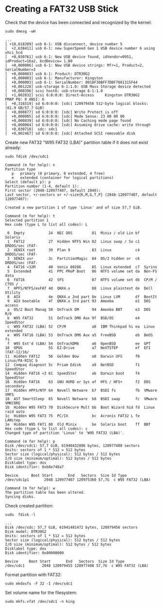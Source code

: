 # Creating a FAT32 USB Stick

Check that the device has been connected and recognized by the kernel:  

```sudo dmesg -wH```

    ...
    [ +18,618209] usb 6-1: USB disconnect, device number 5
    [  +2,638411] usb 6-1: new SuperSpeed Gen 1 USB device number 6 using xhci_hcd
    [  +0,030761] usb 6-1: New USB device found, idVendor=0951, idProduct=16a2, bcdDevice= 1.00
    [  +0,000006] usb 6-1: New USB device strings: Mfr=1, Product=2, SerialNumber=3
    [  +0,000003] usb 6-1: Product: DTR30G2
    [  +0,000003] usb 6-1: Manufacturer: Kingston
    [  +0,000003] usb 6-1: SerialNumber: 0018F30BFF7DBF7081315F44
    [  +0,001228] usb-storage 6-1:1.0: USB Mass Storage device detected
    [  +0,000396] scsi host6: usb-storage 6-1:1.0
    [  +1,002032] scsi 6:0:0:0: Direct-Access     Kingston DTR30G2          PMAP PQ: 0 ANSI: 6
    [  +0,316519] sd 6:0:0:0: [sdc] 120979456 512-byte logical blocks: (61.9 GB/57.7 GiB)
    [  +0,000877] sd 6:0:0:0: [sdc] Write Protect is off
    [  +0,000005] sd 6:0:0:0: [sdc] Mode Sense: 23 00 00 00
    [  +0,000839] sd 6:0:0:0: [sdc] No Caching mode page found
    [  +0,000004] sd 6:0:0:0: [sdc] Assuming drive cache: write through
    [  +0,030718]  sdc: sdc1
    [  +0,002467] sd 6:0:0:0: [sdc] Attached SCSI removable disk

Create new FAT32 "W95 FAT32 (LBA)" partition table if it does not exist already:  

```sudo fdisk /dev/sdc1```

    Command (m for help): n                                                        
    Partition type                                                                 
       p   primary (0 primary, 0 extended, 4 free)                                 
       e   extended (container for logical partitions)                             
    Select (default p): p                                                          
    Partition number (1-4, default 1):                                             
    First sector (2048-120977407, default 2048):                                   
    Last sector, +/-sectors or +/-size{K,M,G,T,P} (2048-120977407, default 120977407):
                                                                                   
    Created a new partition 1 of type 'Linux' and of size 57,7 GiB.                
                                                                                   
    Command (m for help): t                                                        
    Selected partition 1                                                           
    Hex code (type L to list all codes): L                                         
                                                                                   
     0  Empty           24  NEC DOS         81  Minix / old Lin bf  Solaris        
     1  FAT12           27  Hidden NTFS Win 82  Linux swap / So c1  DRDOS/sec (FAT-
     2  XENIX root      39  Plan 9          83  Linux           c4  DRDOS/sec (FAT-
     3  XENIX usr       3c  PartitionMagic  84  OS/2 hidden or  c6  DRDOS/sec (FAT-
     4  FAT16 <32M      40  Venix 80286     85  Linux extended  c7  Syrinx         
     5  Extended        41  PPC PReP Boot   86  NTFS volume set da  Non-FS data    
     6  FAT16           42  SFS             87  NTFS volume set db  CP/M / CTOS / .
     7  HPFS/NTFS/exFAT 4d  QNX4.x          88  Linux plaintext de  Dell Utility   
     8  AIX             4e  QNX4.x 2nd part 8e  Linux LVM       df  BootIt         
     9  AIX bootable    4f  QNX4.x 3rd part 93  Amoeba          e1  DOS access     
     a  OS/2 Boot Manag 50  OnTrack DM      94  Amoeba BBT      e3  DOS R/O        
     b  W95 FAT32       51  OnTrack DM6 Aux 9f  BSD/OS          e4  SpeedStor      
     c  W95 FAT32 (LBA) 52  CP/M            a0  IBM Thinkpad hi ea  Linux extended 
     e  W95 FAT16 (LBA) 53  OnTrack DM6 Aux a5  FreeBSD         eb  BeOS fs        
     f  W95 Ext'd (LBA) 54  OnTrackDM6      a6  OpenBSD         ee  GPT            
    10  OPUS            55  EZ-Drive        a7  NeXTSTEP        ef  EFI (FAT-12/16/
    11  Hidden FAT12    56  Golden Bow      a8  Darwin UFS      f0  Linux/PA-RISC b
    12  Compaq diagnost 5c  Priam Edisk     a9  NetBSD          f1  SpeedStor      
    14  Hidden FAT16 <3 61  SpeedStor       ab  Darwin boot     f4  SpeedStor      
    16  Hidden FAT16    63  GNU HURD or Sys af  HFS / HFS+      f2  DOS secondary  
    17  Hidden HPFS/NTF 64  Novell Netware  b7  BSDI fs         fb  VMware VMFS    
    18  AST SmartSleep  65  Novell Netware  b8  BSDI swap       fc  VMware VMKCORE 
    1b  Hidden W95 FAT3 70  DiskSecure Mult bb  Boot Wizard hid fd  Linux raid auto
    1c  Hidden W95 FAT3 75  PC/IX           bc  Acronis FAT32 L fe  LANstep        
    1e  Hidden W95 FAT1 80  Old Minix       be  Solaris boot    ff  BBT            
    Hex code (type L to list all codes): c
    Changed type of partition 'Linux' to 'W95 FAT32 (LBA)'.

    Command (m for help): p
    Disk /dev/sdc1: 57,7 GiB, 61940432896 bytes, 120977408 sectors
    Units: sectors of 1 * 512 = 512 bytes
    Sector size (logical/physical): 512 bytes / 512 bytes
    I/O size (minimum/optimal): 512 bytes / 512 bytes
    Disklabel type: dos
    Disk identifier: 0xb8e740a7
    
    Device      Boot Start       End   Sectors  Size Id Type
    /dev/sdc1p1       2048 120977407 120975360 57,7G  c W95 FAT32 (LBA)
    
    Command (m for help): w
    The partition table has been altered.
    Syncing disks.

Check created partition:  

```sudo  fdisk -l```

    ...
    Disk /dev/sdc: 57,7 GiB, 61941481472 bytes, 120979456 sectors
    Disk model: DTR30G2         
    Units: sectors of 1 * 512 = 512 bytes
    Sector size (logical/physical): 512 bytes / 512 bytes
    I/O size (minimum/optimal): 512 bytes / 512 bytes
    Disklabel type: dos
    Disk identifier: 0x00000000
    
    Device     Boot Start       End   Sectors  Size Id Type
    /dev/sdc1        2048 120979455 120977408 57,7G  c W95 FAT32 (LBA)

Format partition with FAT32:  

```sudo mkdosfs -F 32 -I /dev/sdc1```

Set volume name for the filesystem:  

```sudo mkfs.vfat /dev/sdc1 -n king```


